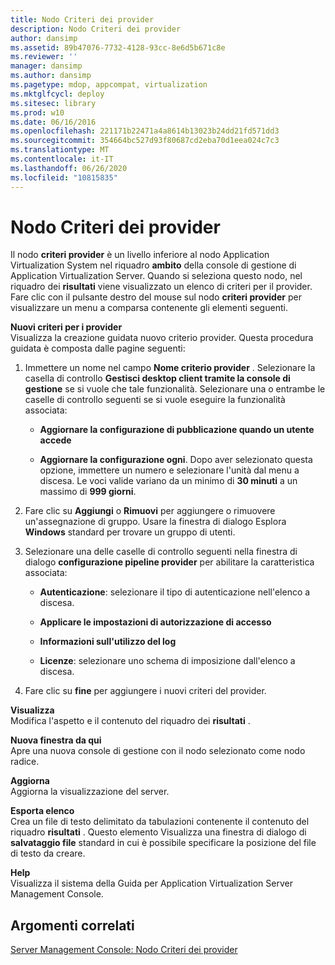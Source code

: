 ```yaml
---
title: Nodo Criteri dei provider
description: Nodo Criteri dei provider
author: dansimp
ms.assetid: 89b47076-7732-4128-93cc-8e6d5b671c8e
ms.reviewer: ''
manager: dansimp
ms.author: dansimp
ms.pagetype: mdop, appcompat, virtualization
ms.mktglfcycl: deploy
ms.sitesec: library
ms.prod: w10
ms.date: 06/16/2016
ms.openlocfilehash: 221171b22471a4a8614b13023b24dd21fd571dd3
ms.sourcegitcommit: 354664bc527d93f80687cd2eba70d1eea024c7c3
ms.translationtype: MT
ms.contentlocale: it-IT
ms.lasthandoff: 06/26/2020
ms.locfileid: "10815835"
---
```

# Nodo Criteri dei provider


Il nodo **criteri provider** è un livello inferiore al nodo Application Virtualization System nel riquadro **ambito** della console di gestione di Application Virtualization Server. Quando si seleziona questo nodo, nel riquadro dei **risultati** viene visualizzato un elenco di criteri per il provider. Fare clic con il pulsante destro del mouse sul nodo **criteri provider** per visualizzare un menu a comparsa contenente gli elementi seguenti.

<a href="" id="new-provider-policy"></a>**Nuovi criteri per i provider**  
Visualizza la creazione guidata nuovo criterio provider. Questa procedura guidata è composta dalle pagine seguenti:

1.  Immettere un nome nel campo **Nome criterio provider** . Selezionare la casella di controllo **Gestisci desktop client tramite la console di gestione** se si vuole che tale funzionalità. Selezionare una o entrambe le caselle di controllo seguenti se si vuole eseguire la funzionalità associata:

    -   **Aggiornare la configurazione di pubblicazione quando un utente accede**

    -   **Aggiornare la configurazione ogni**. Dopo aver selezionato questa opzione, immettere un numero e selezionare l'unità dal menu a discesa. Le voci valide variano da un minimo di **30 minuti** a un massimo di **999 giorni**.

2.  Fare clic su **Aggiungi** o **Rimuovi** per aggiungere o rimuovere un'assegnazione di gruppo. Usare la finestra di dialogo Esplora **Windows** standard per trovare un gruppo di utenti.

3.  Selezionare una delle caselle di controllo seguenti nella finestra di dialogo **configurazione pipeline provider** per abilitare la caratteristica associata:

    -   **Autenticazione**: selezionare il tipo di autenticazione nell'elenco a discesa.

    -   **Applicare le impostazioni di autorizzazione di accesso**

    -   **Informazioni sull'utilizzo del log**

    -   **Licenze**: selezionare uno schema di imposizione dall'elenco a discesa.

4.  Fare clic su **fine** per aggiungere i nuovi criteri del provider.

<a href="" id="view"></a>**Visualizza**  
Modifica l'aspetto e il contenuto del riquadro dei **risultati** .

<a href="" id="new-window-from-here"></a>**Nuova finestra da qui**  
Apre una nuova console di gestione con il nodo selezionato come nodo radice.

<a href="" id="refresh"></a>**Aggiorna**  
Aggiorna la visualizzazione del server.

<a href="" id="export-list"></a>**Esporta elenco**  
Crea un file di testo delimitato da tabulazioni contenente il contenuto del riquadro **risultati** . Questo elemento Visualizza una finestra di dialogo di **salvataggio file** standard in cui è possibile specificare la posizione del file di testo da creare.

<a href="" id="help"></a>**Help**  
Visualizza il sistema della Guida per Application Virtualization Server Management Console.

## Argomenti correlati


[Server Management Console: Nodo Criteri dei provider](server-management-console-provider-policies-node.md)

 

 





